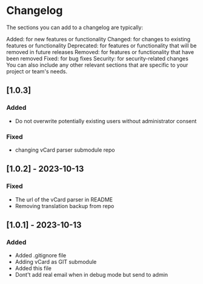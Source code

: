 # Changelog

The sections you can add to a changelog are typically:

Added: for new features or functionality
Changed: for changes to existing features or functionality
Deprecated: for features or functionality that will be removed in future releases
Removed: for features or functionality that have been removed
Fixed: for bug fixes
Security: for security-related changes
You can also include any other relevant sections that are specific to your project or team's needs.

## [1.0.3]

### Added 

- Do not overwrite potentially existing users without administrator consent

### Fixed 

- changing vCard parser submodule repo

## [1.0.2] - 2023-10-13

### Fixed

- The url of the vCard parser in README
- Removing translation backup from repo

## [1.0.1] - 2023-10-13

### Added

- Added .gitignore file
- Adding vCard as GIT submodule
- Added this file
- Dont't add real email when in debug mode but send to admin